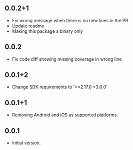 ## 0.0.2+1

- Fix wrong message when there is no new lines in the PR
- Update readme
- Making this package a binary only

## 0.0.2

- Fix code diff showing missing coverage in wrong line

## 0.0.1+2

- Change SDK requirements to '>=2.17.0 <3.0.0'

## 0.0.1+1

- Removing Android and iOS as supported platforms.

## 0.0.1

- Initial version.
